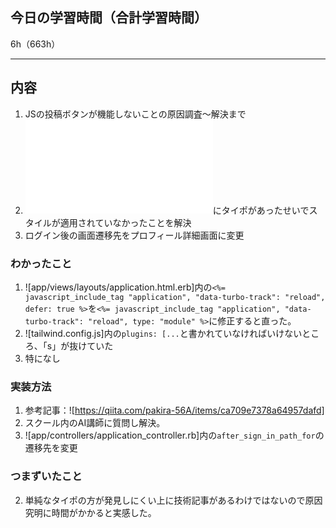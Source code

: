## 今日の学習時間（合計学習時間）
6h（663h）

---
## 内容
1. JSの投稿ボタンが機能しないことの原因調査〜解決まで
2. ![tailwindCSSの設定](tailwind.config.js)にタイポがあったせいでスタイルが適用されていなかったことを解決
3. ログイン後の画面遷移先をプロフィール詳細画面に変更

### わかったこと
1. ![app/views/layouts/application.html.erb]内の```<%= javascript_include_tag "application", "data-turbo-track": "reload", defer: true %>```を```<%= javascript_include_tag "application", "data-turbo-track": "reload", type: "module" %>```に修正すると直った。
2. ![tailwind.config.js]内の```plugins: [...```と書かれていなければいけないところ、「s」が抜けていた
3. 特になし

### 実装方法
1. 参考記事：![https://qiita.com/pakira-56A/items/ca709e7378a64957dafd]
2. スクール内のAI講師に質問し解決。
3. ![app/controllers/application_controller.rb]内の```after_sign_in_path_for```の遷移先を変更

### つまずいたこと
2. 単純なタイポの方が発見しにくい上に技術記事があるわけではないので原因究明に時間がかかると実感した。